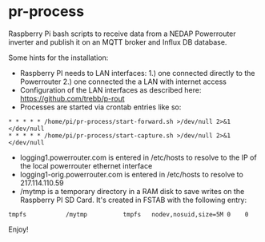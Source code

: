 # pr-process
Raspberry Pi bash scripts to receive data from a NEDAP Powerrouter inverter and publish it on an MQTT broker and Influx DB database.

Some hints for the installation:

* Raspberry PI needs to LAN interfaces:
    1.) one connected directly to the Powerrouter
    2.) one connected the a LAN with internet access
* Configuration of the LAN interfaces as described here: https://github.com/trebb/p-rout
* Processes are started via crontab entries like so:
```
* * * * * /home/pi/pr-process/start-forward.sh >/dev/null 2>&1 </dev/null
* * * * * /home/pi/pr-process/start-capture.sh >/dev/null 2>&1 </dev/null
```
* logging1.powerrouter.com is entered in /etc/hosts to resolve to the IP of the local powerrouter ethernet interface
* logging1-orig.powerrouter.com is entered in /etc/hosts to resolve to 217.114.110.59
* /mytmp is a temporary directory in a RAM disk to save writes on the Raspberry PI SD Card. It's created in FSTAB with
  the following entry:
```
tmpfs           /mytmp          tmpfs   nodev,nosuid,size=5M 0    0
```
Enjoy!

